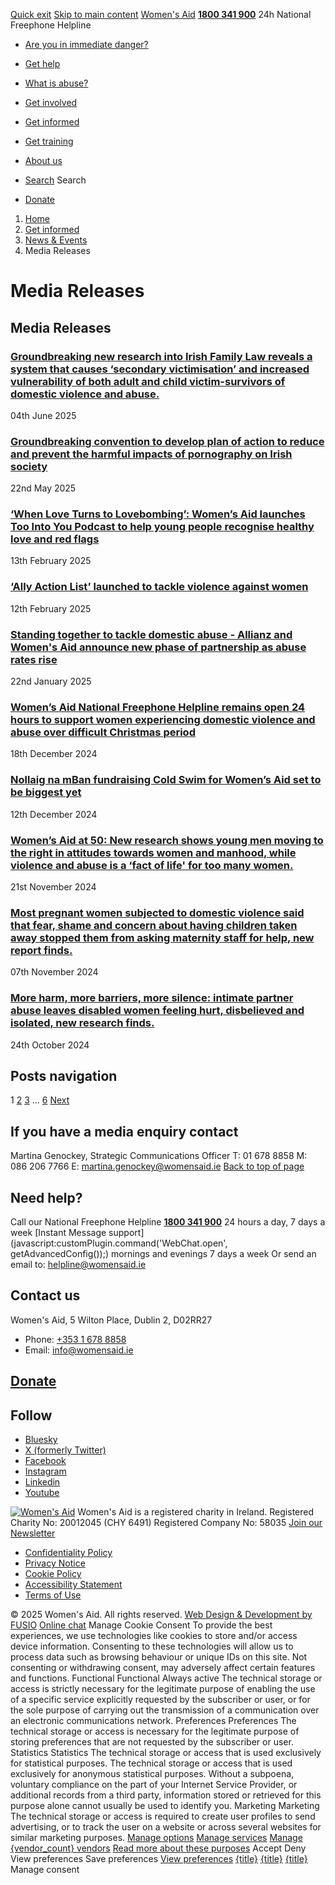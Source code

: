 [Quick exit](https://www.womensaid.ie/get-informed/news-events/media-releases/#exit)
[Skip to main content](https://www.womensaid.ie/get-informed/news-events/media-releases/#pagecontent "Skip to main content")
[Women's Aid](https://www.womensaid.ie/)
**[1800 341 900](tel:1800341900)** 24h National Freephone Helpline
  * [Are you in immediate danger?](https://www.womensaid.ie/are-you-in-immediate-danger/)
  * [Get help](https://www.womensaid.ie/get-help/)
  * [What is abuse?](https://www.womensaid.ie/what-is-abuse/)
  * [Get involved](https://www.womensaid.ie/get-involved/)
  * [Get informed](https://www.womensaid.ie/get-informed/)
  * [Get training](https://www.womensaid.ie/get-training/)
  * [About us](https://www.womensaid.ie/about-us/)


  * [Search](https://www.womensaid.ie/get-informed/news-events/media-releases/)
Search
  * [Donate](https://www.womensaid.ie/get-involved/donate/)


  1. [Home](https://www.womensaid.ie/)
  2. [Get informed](https://www.womensaid.ie/get-informed/)
  3. [News & Events](https://www.womensaid.ie/get-informed/news-events/)
  4. Media Releases


# Media Releases
## Media Releases
### [Groundbreaking new research into Irish Family Law reveals a system that causes ‘secondary victimisation’ and increased vulnerability of both adult and child victim-survivors of domestic violence and abuse.](https://www.womensaid.ie/get-informed/news-events/media-releases/groundbreaking-new-research-into-irish-family-law-reveals-a-system-that-causes-secondary-victimisation-and-increased-vulnerability-of-both-adult-and-child-victim-survivors-of-domesti/)
04th June 2025
### [Groundbreaking convention to develop plan of action to reduce and prevent the harmful impacts of pornography on Irish society](https://www.womensaid.ie/get-informed/news-events/media-releases/groundbreaking-convention-to-develop-plan-of-action-to-reduce-and-prevent-the-harmful-impacts-of-pornography-on-irish-society/)
22nd May 2025
### [‘When Love Turns to Lovebombing’: Women’s Aid launches Too Into You Podcast to help young people recognise healthy love and red flags](https://www.womensaid.ie/get-informed/news-events/media-releases/media-release-when-love-turns-to-lovebombing-womens-aid-launches-too-into-you-podcast-to-help-young-people-recognise-healthy-love-and-red-flags/)
13th February 2025
### [‘Ally Action List’ launched to tackle violence against women](https://www.womensaid.ie/get-informed/news-events/media-releases/ally-action-list-launched-to-tackle-violence-against-women/)
12th February 2025
### [Standing together to tackle domestic abuse - Allianz and Women's Aid announce new phase of partnership as abuse rates rise](https://www.womensaid.ie/get-informed/news-events/media-releases/standing-together-to-tackle-dometic-abuse-allianz-and-womens-aid-announce-new-phase-of-partnership-as-abuse-rates-rises/)
22nd January 2025
### [Women’s Aid National Freephone Helpline remains open 24 hours to support women experiencing domestic violence and abuse over difficult Christmas period](https://www.womensaid.ie/get-informed/news-events/media-releases/womens-aid-national-freephone-helpline-remains-open-24-hours-to-support-women-experiencing-domestic-violence-and-abuse-over-difficult-christmas-period/)
18th December 2024
### [Nollaig na mBan fundraising Cold Swim for Women’s Aid set to be biggest yet](https://www.womensaid.ie/get-informed/news-events/media-releases/nollaig-na-mban-fundraising-cold-swim-for-womens-aid-set-to-be-biggest-yet/)
12th December 2024
### [Women’s Aid at 50: New research shows young men moving to the right in attitudes towards women and manhood, while violence and abuse is a ‘fact of life' for too many women.](https://www.womensaid.ie/get-informed/news-events/media-releases/womens-aid-at-50-new-research-shows-young-men-moving-to-the-right-in-attitudes-towards-women-and-manhood-while-violence-and-abuse-is-a-fact-of-life-for-too-many-women/)
21st November 2024
### [Most pregnant women subjected to domestic violence said that fear, shame and concern about having children taken away stopped them from asking maternity staff for help, new report finds.](https://www.womensaid.ie/get-informed/news-events/media-releases/most-pregnant-women-subjected-to-domestic-violence-said-that-fear-shame-and-concern-about-having-children-taken-away-stopped-them-from-asking-maternity-staff-for-help-new-report-finds/)
07th November 2024
### [More harm, more barriers, more silence: intimate partner abuse leaves disabled women feeling hurt, disbelieved and isolated, new research finds.](https://www.womensaid.ie/get-informed/news-events/media-releases/more-harm-more-barriers-more-silence-intimate-partner-abuse-leaves-disabled-women-feeling-hurt-disbelieved-and-isolated-new-research-finds/)
24th October 2024
## Posts navigation
1 [2](https://www.womensaid.ie/get-informed/news-events/media-releases/page/2/) [3](https://www.womensaid.ie/get-informed/news-events/media-releases/page/3/) … [6](https://www.womensaid.ie/get-informed/news-events/media-releases/page/6/) [Next](https://www.womensaid.ie/get-informed/news-events/media-releases/page/2/)
## If you have a media enquiry contact
Martina Genockey, Strategic Communications Officer
T: 01 678 8858
M: 086 206 7766
E: martina.genockey@womensaid.ie
[Back to top of page](https://www.womensaid.ie/get-informed/news-events/media-releases/#top)
## Need help?
Call our National Freephone Helpline **[1800 341 900](tel:1800341900)** 24 hours a day, 7 days a week 
[Instant Message support](javascript:customPlugin.command\('WebChat.open', getAdvancedConfig\(\)\);) mornings and evenings 7 days a week
Or send an email to: helpline@womensaid.ie
## Contact us
Women's Aid, 5 Wilton Place, Dublin 2, D02RR27
  * Phone: [+353 1 678 8858](tel:+35316788858)
  * Email: info@womensaid.ie


## [Donate](https://www.womensaid.ie/get-involved/donate/)
## Follow
  * [Bluesky](https://bsky.app/profile/womensaidireland.bsky.social)
  * [X (formerly Twitter)](https://x.com/Womens_Aid)
  * [Facebook](https://www.facebook.com/womensaid.ie)
  * [Instagram](https://www.instagram.com/womens.aid)
  * [Linkedin](https://www.linkedin.com/company/women's-aid/)
  * [Youtube](https://www.youtube.com/@womensaidireland)


[![Women's Aid](https://www.womensaid.ie/app/themes/womensaidsage9/resources/assets/img/womens-aid-logo-white.svg)](https://www.womensaid.ie/get-informed/news-events/media-releases/)
Women's Aid is a registered charity in Ireland.
Registered Charity No: 20012045 (CHY 6491) Registered Company No: 58035
[Join our Newsletter](https://www.womensaid.ie/get-informed/news-events/newsletter/)
  * [Confidentiality Policy](https://www.womensaid.ie/about-us/compliance/confidentiality-policy/)
  * [Privacy Notice](https://www.womensaid.ie/about-us/compliance/privacy-notice/)
  * [Cookie Policy](https://www.womensaid.ie/about-us/compliance/cookie-policy/)
  * [Accessibility Statement](https://www.womensaid.ie/about-us/compliance/accessibility-statement/)
  * [Terms of Use](https://www.womensaid.ie/about-us/compliance/terms-of-use/)


© 2025 Women's Aid. All rights reserved. [Web Design & Development by FUSIO](https://www.fusio.net/?utm_source=WomensAid&utm_medium=Website&utm_campaign=ClientLinks)
[Online chat](https://www.womensaid.ie/get-informed/news-events/media-releases/#chat)
Manage Cookie Consent
To provide the best experiences, we use technologies like cookies to store and/or access device information. Consenting to these technologies will allow us to process data such as browsing behaviour or unique IDs on this site. Not consenting or withdrawing consent, may adversely affect certain features and functions.
Functional Functional Always active 
The technical storage or access is strictly necessary for the legitimate purpose of enabling the use of a specific service explicitly requested by the subscriber or user, or for the sole purpose of carrying out the transmission of a communication over an electronic communications network.
Preferences Preferences
The technical storage or access is necessary for the legitimate purpose of storing preferences that are not requested by the subscriber or user.
Statistics Statistics
The technical storage or access that is used exclusively for statistical purposes. The technical storage or access that is used exclusively for anonymous statistical purposes. Without a subpoena, voluntary compliance on the part of your Internet Service Provider, or additional records from a third party, information stored or retrieved for this purpose alone cannot usually be used to identify you.
Marketing Marketing
The technical storage or access is required to create user profiles to send advertising, or to track the user on a website or across several websites for similar marketing purposes.
[Manage options](https://www.womensaid.ie/get-informed/news-events/media-releases/) [Manage services](https://www.womensaid.ie/get-informed/news-events/media-releases/) [Manage {vendor_count} vendors](https://www.womensaid.ie/get-informed/news-events/media-releases/) [Read more about these purposes](https://cookiedatabase.org/tcf/purposes/)
Accept Deny View preferences Save preferences [View preferences](https://www.womensaid.ie/get-informed/news-events/media-releases/)
[{title}](https://www.womensaid.ie/get-informed/news-events/media-releases/) [{title}](https://www.womensaid.ie/get-informed/news-events/media-releases/) [{title}](https://www.womensaid.ie/get-informed/news-events/media-releases/)
Manage consent

